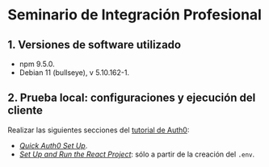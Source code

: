# Seminario de Integración Profesional

## 1. Versiones de software utilizado

+ npm 9.5.0.
+ Debian 11 (bullseye), v 5.10.162-1.

## 2. Prueba local: configuraciones y ejecución del cliente

Realizar las siguientes secciones del [tutorial de Auth0](https://developer.auth0.com/resources/code-samples/full-stack/hello-world/basic-role-based-access-control/spa/react-javascript/spring-java):

+ [_Quick Auth0 Set Up_](https://developer.auth0.com/resources/code-samples/full-stack/hello-world/basic-role-based-access-control/spa/react-javascript/spring-java#quick-auth-0-set-up).
+ [_Set Up and Run the React Project_](https://developer.auth0.com/resources/code-samples/full-stack/hello-world/basic-role-based-access-control/spa/react-javascript/spring-java#set-up-and-run-the-spring-project): sólo a partir de la creación del `.env`.
